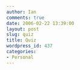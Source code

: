 ```yaml
---
author: Ian
comments: true
date: 2006-02-22 13:39:00
layout: post
slug: quiz
title: Quiz
wordpress_id: 437
categories:
- Personal
---
```



